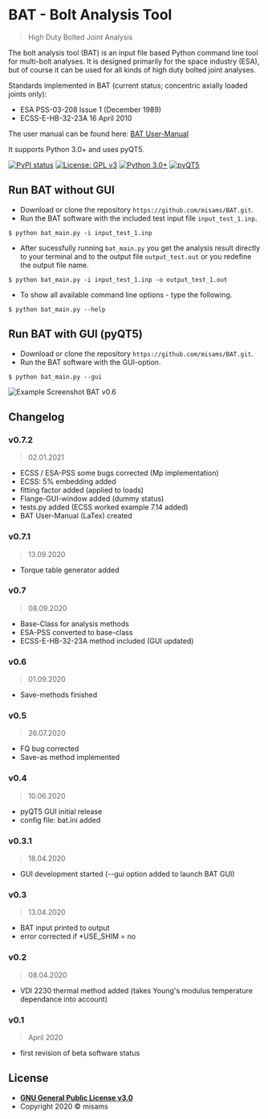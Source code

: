 # BAT - Bolt Analysis Tool
> High Duty Bolted Joint Analysis

The bolt analysis tool (BAT) is an input file based Python command line tool for multi-bolt analyses. It is designed primarily for the space industry (ESA), but of course it can be used for all kinds of high duty bolted joint analyses. 

Standards implemented in BAT (current status; concentric axially loaded joints only):
- ESA PSS-03-208 Issue 1 (December 1989)
- ECSS-E-HB-32-23A 16 April 2010

The user manual can be found here: [BAT User-Manual](https://github.com/misams/BAT/blob/master/BAT/doc/BAT_doc/LaTex/BAT_UserManual.pdf)

It supports Python 3.0+ and uses pyQT5.

[![PyPI status](https://img.shields.io/pypi/status/ansicolortags.svg)](https://pypi.python.org/pypi/ansicolortags/)
[![License: GPL v3](https://img.shields.io/badge/License-GPLv3-blue.svg)](https://www.gnu.org/licenses/gpl-3.0)
[![Python 3.0+](https://img.shields.io/badge/Python-3.0%2B-success)](https://www.python.org)
[![pyQT5](https://img.shields.io/badge/GUI-pyQT5-success)](https://pypi.org/project/PyQt5)

## Run BAT without GUI
 
- Download or clone the repository `https://github.com/misams/BAT.git`.
- Run the BAT software with the included test input file `input_test_1.inp`.
```shell
$ python bat_main.py -i input_test_1.inp
```
- After sucessfully running `bat_main.py` you get the analysis result directly to your terminal and to the output file `output_test.out` or you redefine the output file name.
```shell
$ python bat_main.py -i input_test_1.inp -o output_test_1.out
```
- To show all available command line options - type the following.
```shell
$ python bat_main.py --help
```

## Run BAT with GUI (pyQT5)

- Download or clone the repository `https://github.com/misams/BAT.git`.
- Run the BAT software with the GUI-option.
```shell
$ python bat_main.py --gui
```
![Example Screenshot BAT v0.6](https://github.com/misams/BAT/blob/master/BAT/doc/bat_example.png)

## Changelog
### v0.7.2
>02.01.2021
- ECSS / ESA-PSS some bugs corrected (Mp implementation)
- ECSS: 5% embedding added
- fitting factor added (applied to loads)
- Flange-GUI-window added (dummy status)
- tests.py added (ECSS worked example 7.14 added)
- BAT User-Manual (LaTex) created

### v0.7.1
>13.09.2020
- Torque table generator added

### v0.7
>08.09.2020
- Base-Class for analysis methods
- ESA-PSS converted to base-class
- ECSS-E-HB-32-23A method included (GUI updated)

### v0.6
>01.09.2020
- Save-methods finished

### v0.5
>26.07.2020
- FQ bug corrected
- Save-as method implemented

### v0.4
>10.06.2020
- pyQT5 GUI initial release
- config file: bat.ini added

### v0.3.1
>18.04.2020
- GUI development started (--gui option added to launch BAT GUI)

### v0.3
>13.04.2020
- BAT input printed to output
- error corrected if *USE_SHIM = no

### v0.2
>08.04.2020
- VDI 2230 thermal method added (takes Young's modulus temperature dependance into account)

### v0.1
>April 2020
- first revision of beta software status

## License

- **[GNU General Public License v3.0](https://www.gnu.org/licenses/gpl-3.0.txt)**
- Copyright 2020 © misams

